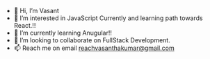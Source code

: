 - 👋 Hi, I’m Vasant
- 👀 I’m interested in JavaScript Currently and learning path towards React.!!
- 🌱 I’m currently learning Anugular!!
- 💞️ I’m looking to collaborate on FullStack Development.
- 📫 Reach me on email reachvasanthakumar@gmail.com

<!---
vasanth47/vasanth47 is a ✨ special ✨ repository because its `README.md` (this file) appears on your GitHub profile.
You can click the Preview link to take a look at your changes.
--->
